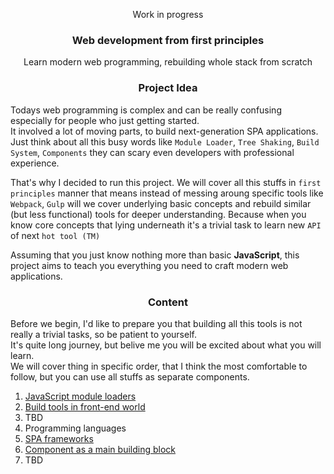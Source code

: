 <div align="center">
<p>Work in progress</p>
<h3>Web development from first principles</h3>
<p>Learn modern web programming, rebuilding whole stack from scratch </p>
</div>

<div align="center">
<h3>Project Idea</h3>
</div>

  Todays web programming is complex and can be really confusing especially for people who just getting started.<br>
It involved a lot of moving parts, to build next-generation SPA applications. <br> Just think about all this busy words like `Module Loader`, `Tree Shaking`, `Build System`, `Components` they can scary even developers with professional experience. <br>

That's why I decided to run this project. We will cover all this stuffs in `first principles` manner that means instead of messing aroung specific tools like `Webpack`, `Gulp` will we cover underlying basic concepts and rebuild similar (but less functional) tools for deeper understanding. Because when you know core concepts that lying underneath it's a trivial task to learn new `API` of next `hot tool (TM)`

  Assuming that you just know nothing more than basic **JavaScript**, this project aims to teach you everything you need to craft modern web applications.

<div align="center">
<h3>Content</h3>
</div>

Before we begin, I'd like to prepare you that building all this tools is not really a trivial tasks, so be patient to yourself.<br> It's quite long journey, but belive me you will be excited about what you will learn.<br> We will cover thing in specific order, that I think the most comfortable to follow, but you can use all stuffs as separate components.

 1. [JavaScript module loaders]()
 2. [Build tools in front-end world]()
 3. TBD
 4. Programming languages
 5. [SPA frameworks]()
 5. [Component as a main building block]()
 6. TBD


